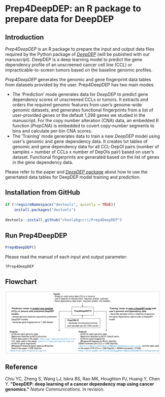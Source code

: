 # Prep4DeepDEP: an R package to prepare data for DeepDEP

## Introduction

*Prep4DeepDEP* is an R package to prepare the input and output data files required by the Python package of [*DeepDEP*](https://codeocean.com/capsule/3348251/tree/v1) (will be pubished with our manuscript). DeepDEP is a deep learning model to predict the gene dependency profile of an unscreened cancer cell line (CCL) or impracticable-to-screen tumors based on the baseline genomic profiles.

*Prep4DeepDEP* generates the genomic and gene fingerprint data tables from datasets provided by the user. Prep4DeepDEP has two main modes:
- The ‘Prediction’ mode generates data for *DeepDEP* to predict gene dependency scores of unscreened CCLs or tumors. It extracts and orders the required genomic features from user’s genome-wide genomic datasets, and generates functional fingerprints from a list of user-provided genes or the default 1,298 genes we studied in the manuscript. For the copy number alteration (CNA) data, an embedded R function (*PrepCNA*) is embedded to covert copy-number segments to bins and calculate per-bin CNA scores.
- The ‘Training’ mode generates data to train a new *DeepDEP* model using user's genomic and gene dependency data. It creates txt tables of genomic and gene dependency data for all CCL-DepOI pairs (number of samples = number of CCLs x number of DepOIs pair) based on user’s dataset. Functional fingerprints are generated based on the list of genes in the gene dependency data.

Please refer to the paper and [*DeepDEP* package](https://codeocean.com/capsule/3348251/tree/v1) about how to use the genertated data tables for DeepDEP model training and prediction.

## Installation from GitHub ##
```R
if (!requireNamespace("devtools", quietly = TRUE))
    install.packages("devtools")

devtools::install_github("chenlabgccri/Prep4DeepDEP")
```
## Run Prep4DeepDEP ##
```R
Prep4DeepDEP()
```
Please read the manual of each input and output parameter:
```R
?Prep4DeepDEP
```

## Flowchart
<img align="center" src="./sketch/Prep4DeepDEP.png?raw=true">

## Reference
Chiu YC, Zheng S, Wang LJ, Iskra BS, Rao MK, Houghton PJ, Huang Y, Chen Y.
**"DeepDEP: deep learning of a cancer dependency map using cancer genomics."**
*Nature Communications.* In revision.
